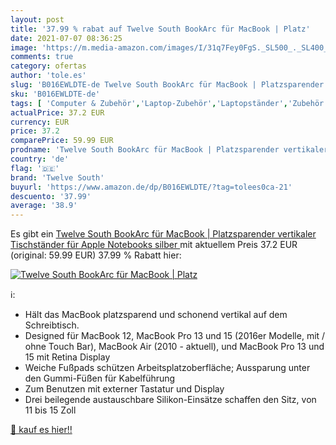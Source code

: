 ```yaml
---
layout: post
title: '37.99 % rabat auf Twelve South BookArc für MacBook | Platz'
date: 2021-07-07 08:36:25
image: 'https://m.media-amazon.com/images/I/31q7Fey0FgS._SL500_._SL400_.jpg'
comments: true
category: ofertas
author: 'tole.es'
slug: 'B016EWLDTE-de Twelve South BookArc für MacBook | Platzsparender...'
sku: 'B016EWLDTE-de'
tags: [ 'Computer & Zubehör','Laptop-Zubehör','Laptopständer','Zubehör','twelve south', ]
actualPrice: 37.2 EUR
currency: EUR
price: 37.2
comparePrice: 59.99 EUR
prodname: 'Twelve South BookArc für MacBook | Platzsparender vertikaler Tischständer für Apple Notebooks  silber '
country: 'de'
flag: '🇩🇪'
brand: 'Twelve South'
buyurl: 'https://www.amazon.de/dp/B016EWLDTE/?tag=tolees0ca-21'
descuento: '37.99'
average: '38.9'
---
```


Es gibt ein [Twelve South BookArc für MacBook | Platzsparender vertikaler Tischständer für Apple Notebooks  silber ](https://www.amazon.de/dp/B016EWLDTE/?tag=tolees0ca-21) mit aktuellem Preis 37.2 EUR (original: 59.99 EUR) 37.99 % Rabatt hier:

[![Twelve South BookArc für MacBook | Platz](https://m.media-amazon.com/images/I/31q7Fey0FgS._SL500_._SL400_.jpg)](https://www.amazon.de/dp/B016EWLDTE/?tag=tolees0ca-21)

ℹ️:

- Hält das MacBook platzsparend und schonend vertikal auf dem Schreibtisch.
- Designed für MacBook 12, MacBook Pro 13 und 15 (2016er Modelle, mit / ohne Touch Bar), MacBook Air (2010 - aktuell), und MacBook Pro 13 und 15 mit Retina Display
- Weiche Fußpads schützen Arbeitsplatzoberfläche; Aussparung unter den Gummi-Füßen für Kabelführung
- Zum Benutzen mit externer Tastatur und Display
- Drei beilegende austauschbare Silikon-Einsätze schaffen den Sitz, von 11 bis 15 Zoll

[🛒 kauf es hier!!](https://www.amazon.de/dp/B016EWLDTE/?tag=tolees0ca-21)
